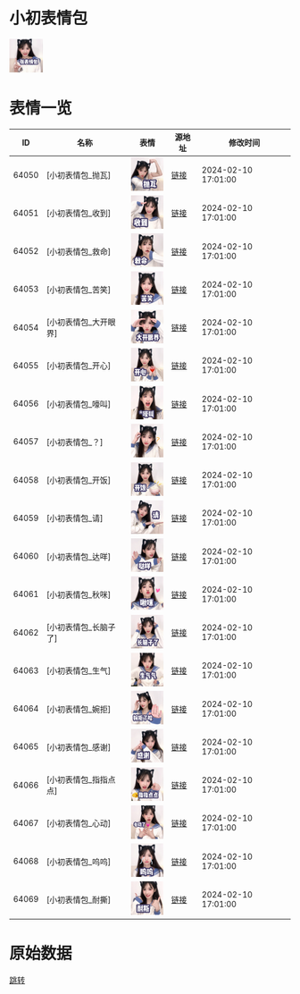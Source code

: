 # 小初表情包

<img src="./cover.png" height="60" alt="cover" />

# 表情一览

|ID|名称|表情|源地址|修改时间|
|----|----|----|----|----|
|64050|[小初表情包_抛瓦]|<img src="./pic/064050_%5B小初表情包_抛瓦%5D.png" height="60" alt="抛瓦"/>|[链接](https://i0.hdslb.com/bfs/garb/d7311c71b8373bd8f85e9e8777961129a4afa2e2.png)|2024-02-10 17:01:00|
|64051|[小初表情包_收到]|<img src="./pic/064051_%5B小初表情包_收到%5D.png" height="60" alt="收到"/>|[链接](https://i0.hdslb.com/bfs/garb/57372a6049483f3a7360096bfe2a8b624b7c0a81.png)|2024-02-10 17:01:00|
|64052|[小初表情包_救命]|<img src="./pic/064052_%5B小初表情包_救命%5D.png" height="60" alt="救命"/>|[链接](https://i0.hdslb.com/bfs/garb/21c29b272a31761753ccdb76aeb25fbd7177a604.png)|2024-02-10 17:01:00|
|64053|[小初表情包_苦笑]|<img src="./pic/064053_%5B小初表情包_苦笑%5D.png" height="60" alt="苦笑"/>|[链接](https://i0.hdslb.com/bfs/garb/15fe9b3c48604bd2a3cd71a212eb3c78677f6658.png)|2024-02-10 17:01:00|
|64054|[小初表情包_大开眼界]|<img src="./pic/064054_%5B小初表情包_大开眼界%5D.png" height="60" alt="大开眼界"/>|[链接](https://i0.hdslb.com/bfs/garb/5328bbe47d106b4344baa760daab97e01d93a259.png)|2024-02-10 17:01:00|
|64055|[小初表情包_开心]|<img src="./pic/064055_%5B小初表情包_开心%5D.png" height="60" alt="开心"/>|[链接](https://i0.hdslb.com/bfs/garb/beb6864e5276be14d9277cc41c8eac93c8006cbd.png)|2024-02-10 17:01:00|
|64056|[小初表情包_嚎叫]|<img src="./pic/064056_%5B小初表情包_嚎叫%5D.png" height="60" alt="嚎叫"/>|[链接](https://i0.hdslb.com/bfs/garb/62a2b9dafe6aceb6805ffdef85e83e11bc857b5a.png)|2024-02-10 17:01:00|
|64057|[小初表情包_？]|<img src="./pic/064057_%5B小初表情包_？%5D.png" height="60" alt="？"/>|[链接](https://i0.hdslb.com/bfs/garb/cf10d25042ebc3089b3a22db230556212a65bbff.png)|2024-02-10 17:01:00|
|64058|[小初表情包_开饭]|<img src="./pic/064058_%5B小初表情包_开饭%5D.png" height="60" alt="开饭"/>|[链接](https://i0.hdslb.com/bfs/garb/1417a9700aff98fea76dfa06da9697fb58dca1b6.png)|2024-02-10 17:01:00|
|64059|[小初表情包_请]|<img src="./pic/064059_%5B小初表情包_请%5D.png" height="60" alt="请"/>|[链接](https://i0.hdslb.com/bfs/garb/9867e9bd86971f730ba78ce38aba3094289703be.png)|2024-02-10 17:01:00|
|64060|[小初表情包_达咩]|<img src="./pic/064060_%5B小初表情包_达咩%5D.png" height="60" alt="达咩"/>|[链接](https://i0.hdslb.com/bfs/garb/5c97954a4049f1e8ab2fc1edbb093f3248649d3f.png)|2024-02-10 17:01:00|
|64061|[小初表情包_秋咪]|<img src="./pic/064061_%5B小初表情包_秋咪%5D.png" height="60" alt="秋咪"/>|[链接](https://i0.hdslb.com/bfs/garb/71e5e307f93e52afc37db2cea76962116a17943e.png)|2024-02-10 17:01:00|
|64062|[小初表情包_长脑子了]|<img src="./pic/064062_%5B小初表情包_长脑子了%5D.png" height="60" alt="长脑子了"/>|[链接](https://i0.hdslb.com/bfs/garb/e2105621d252efcac9d204132e24bdbd36806a19.png)|2024-02-10 17:01:00|
|64063|[小初表情包_生气]|<img src="./pic/064063_%5B小初表情包_生气%5D.png" height="60" alt="生气"/>|[链接](https://i0.hdslb.com/bfs/garb/80be6cf5d6cc0e8b80d2675a310848fbccaa242a.png)|2024-02-10 17:01:00|
|64064|[小初表情包_婉拒]|<img src="./pic/064064_%5B小初表情包_婉拒%5D.png" height="60" alt="婉拒"/>|[链接](https://i0.hdslb.com/bfs/garb/0719f1e29cf9b8538da0fa4ddb2408449a9b7643.png)|2024-02-10 17:01:00|
|64065|[小初表情包_感谢]|<img src="./pic/064065_%5B小初表情包_感谢%5D.png" height="60" alt="感谢"/>|[链接](https://i0.hdslb.com/bfs/garb/84b920c000315f662686e44bbc74ffa0679b1e55.png)|2024-02-10 17:01:00|
|64066|[小初表情包_指指点点]|<img src="./pic/064066_%5B小初表情包_指指点点%5D.png" height="60" alt="指指点点"/>|[链接](https://i0.hdslb.com/bfs/garb/cd4e0c6f05330b973c4da1c8fff9820b492d9838.png)|2024-02-10 17:01:00|
|64067|[小初表情包_心动]|<img src="./pic/064067_%5B小初表情包_心动%5D.png" height="60" alt="心动"/>|[链接](https://i0.hdslb.com/bfs/garb/666776d66f8e39b35cdc8330f2527adf70fee77a.png)|2024-02-10 17:01:00|
|64068|[小初表情包_呜呜]|<img src="./pic/064068_%5B小初表情包_呜呜%5D.png" height="60" alt="呜呜"/>|[链接](https://i0.hdslb.com/bfs/garb/528f2e3dcf9b0aa90b4d7bc7156f6b62e2e27edc.png)|2024-02-10 17:01:00|
|64069|[小初表情包_耐撕]|<img src="./pic/064069_%5B小初表情包_耐撕%5D.png" height="60" alt="耐撕"/>|[链接](https://i0.hdslb.com/bfs/garb/a02ef9eb96842775c60e3d902c487a3c64f07ef2.png)|2024-02-10 17:01:00|

# 原始数据

[跳转](./raw.json)

